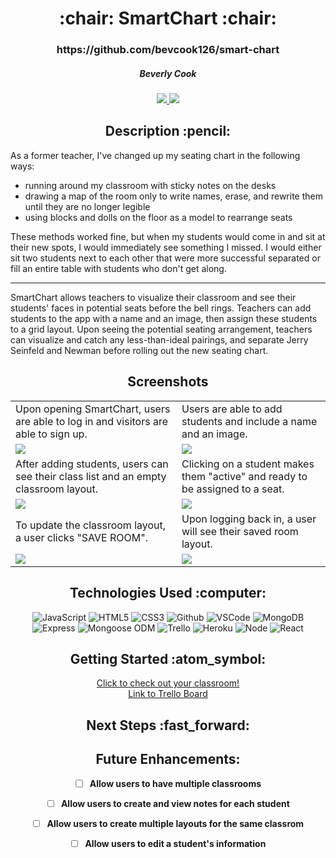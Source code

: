 
<div align ="center">
<h1>:chair: SmartChart :chair:</h1>
<h3>https://github.com/bevcook126/smart-chart</h3>
<h5>Beverly Cook</h5>
<a href="https://www.linkedin.com/in/beverly-cook-093625153/" target="_blank">
      <img src="https://img.shields.io/badge/-LinkedIn-blue?style=flat&logo=Linkedin&logoColor=white">
   </a> 
<a href="mailto:bevcook126@gmail.com" target="_blank">
      <img src="https://img.shields.io/badge/-Gmail-c14438?style=flat&logo=Gmail&logoColor=white">
   </a>
</a>
</div>

<div align = center><h2>Description :pencil:</h2></div>
As a former teacher, I've changed up my seating chart in the following ways:<br/>
<ul>
    <li>running around my classroom with sticky notes on the desks</li>
    <li>drawing a map of the room only to write names, erase, and rewrite them until they are no longer legible</li>
    <li>using blocks and dolls on the floor as a model to rearrange seats</li>
</ul>
These methods worked fine, but when my students would come in and sit at their new spots, I would immediately see something I missed. I would either sit two students next to each other that were more successful separated or fill an entire table with students who don't get along.
<hr/>
SmartChart allows teachers to visualize their classroom and see their students' faces in potential seats before the bell rings. Teachers can add students to the app with a name and an image, then assign these students to a grid layout. Upon seeing the potential seating arrangement, teachers can visualize and catch any less-than-ideal pairings, and separate Jerry Seinfeld and Newman before rolling out the new seating chart.<br/>

<div align = center><h2>Screenshots</h2><div>

|                                                                                      |                                                                               |
|--------------------------------------------------------------------------------------|-------------------------------------------------------------------------------|
| Upon opening SmartChart, users are able to log in and visitors are able to sign up.  | Users are able to add students and include a name and an image.               |
| <img src="https://i.imgur.com/LMKtGW8.png">                                          | <img src="https://i.imgur.com/lxQ60jO.png">                                   |
| After adding students, users can see their class list and an empty classroom layout. | Clicking on a student makes them "active" and ready to be assigned to a seat. |
| <img src="https://i.imgur.com/INozLrU.png">                                          | <img src="https://i.imgur.com/wO8GPpu.png">                                   |
| To update the classroom layout, a user clicks "SAVE ROOM".                           | Upon logging back in, a user will see their saved room layout.                |
| <img src="https://i.imgur.com/OHHmktI.png">                                          | <img src="https://i.imgur.com/blxTuqF.png">                                   |


<div align = center><h2>Technologies Used :computer:</h2></div>

![JavaScript](https://img.shields.io/badge/-JavaScript-333?style=flat&logo=javascript)
![HTML5](https://img.shields.io/badge/-HTML5-333?style=flat&logo=html5)
![CSS3](https://img.shields.io/badge/-CSS-333?style=flat&logo=css3)
![Github](https://img.shields.io/badge/-GitHub-333?style=flat&logo=github)
![VSCode](https://img.shields.io/badge/-VS_Code-333?style=flat&logo=visualstudio)
![MongoDB](https://img.shields.io/badge/-MongoDB-333?style=flat&logo=mongodb)
![Express](https://img.shields.io/badge/-Express-333?style=flat&logo=express)
![Mongoose ODM](https://img.shields.io/badge/-Mongoose_ODM-333?style=flat&logo=mongodb)
![Trello](https://img.shields.io/badge/-Trello-333?style=flat&logo=trello)
![Heroku](https://img.shields.io/badge/-Heroku-333?style=flat&logo=heroku)
![Node](https://img.shields.io/badge/-Node.js-05122A?style=flat&logo=node.js)
![React](https://img.shields.io/badge/-React-05122A?style=flat&logo=react)



<div align = center><h2>Getting Started :atom_symbol:</h2></div>

[Click to check out your classroom!](https://smart-chart-seating.herokuapp.com/)<br>
[Link to Trello Board](https://trello.com/b/XCn4DlOC/p4)<br>


<div align = center><h2>Next Steps :fast_forward:</h2></div>

## Future Enhancements:

- [ ] **Allow users to have multiple classrooms**

- [ ] **Allow users to create and view notes for each student**

- [ ] **Allow users to create multiple layouts for the same classrom**

- [ ] **Allow users to edit a student's information**

</div>


